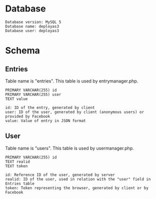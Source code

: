 # Database

	Database version: MySQL 5
	Database name: deployas3
	Database user: deployas3

# Schema

## Entries

Table name is "entries". This table is used by entrymanager.php.

	PRIMARY VARCHAR(255) id
	PRIMARY VARCHAR(255) user
	TEXT value

	id: ID of the entry, generated by client
	user: ID of the user, generated by client (anonymous users) or provided by Facebook
	value: Value of entry in JSON format

	
## User

Table name is "users". This table is used by usermanager.php.

	PRIMARY VARCHAR(255) id
	TEXT realid
	TEXT token

	id: Reference ID of the user, generated by server
	realid: ID of the user, used in relation with the "user" field in Entries table
	token: Token representing the browser, generated by client or by Facebook